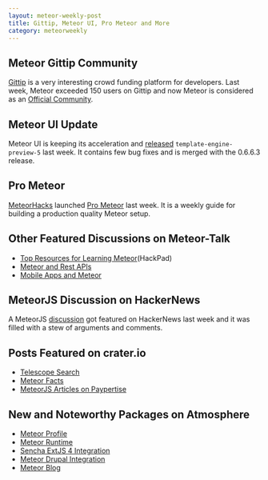 ```yaml
---
layout: meteor-weekly-post
title: Gittip, Meteor UI, Pro Meteor and More
category: meteorweekly
---
```


## Meteor Gittip Community

[Gittip](https://www.gittip.com/) is a very interesting crowd funding platform for developers. Last week, Meteor exceeded 150 users on Gittip and now Meteor is considered as an [Official Community](https://www.gittip.com/for/meteor/).

## Meteor UI Update

Meteor UI is keeping its acceleration and [released](https://groups.google.com/forum/#!msg/meteor-talk/gHSSlyxifec/RdQuLSoOy94J) `template-engine-preview-5` last week. It contains few bug fixes and is merged with the 0.6.6.3 release.

## Pro Meteor

[MeteorHacks](http://meteorhacks.com) launched  [Pro Meteor](http://meteorhacks.com/pro-meteor/) last week. It is a weekly guide for building a production quality Meteor setup.

## Other Featured Discussions on Meteor-Talk

* [Top Resources for Learning Meteor](https://hackpad.com/Top-Resources-for-learning-MeteorJS-Nrpnr6CHiGs)(HackPad)
* [Meteor and Rest APIs](https://groups.google.com/forum/#!topic/meteor-talk/WIAs3MLxyUo)
* [Mobile Apps and Meteor](https://groups.google.com/forum/#!topic/meteor-talk/DOuoNBDaZsQ)

## MeteorJS Discussion on HackerNews

A MeteorJS [discussion](https://news.ycombinator.com/item?id=6745163) got featured on HackerNews last week and it was filled with a stew of arguments and comments.  

## Posts Featured on crater.io

* [Telescope Search](http://crater.io/posts/33SGNZ98SLEMyS2iJ)
* [Meteor Facts](https://www.eventedmind.com/feed/GYLDkhE32XjxuReP7)
* [MeteorJS Articles on Paypertise](http://www.paypertise.com/meteorjs)

## New and Noteworthy Packages on Atmosphere

* [Meteor Profile](https://atmosphere.meteor.com/package/profile)
* [Meteor Runtime](https://github.com/SpaceCapsule/Meteor-runtime)
* [Sencha ExtJS 4 Integration](https://github.com/manduks/meteor-sencha-extjs)
* [Meteor Drupal Integration](https://atmosphere.meteor.com/package/drupal)
* [Meteor Blog](https://atmosphere.meteor.com/package/blog)

